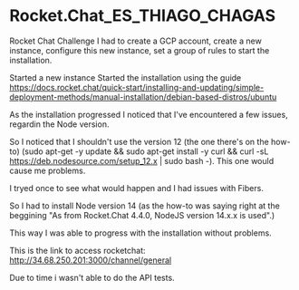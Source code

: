 # Rocket.Chat_ES_THIAGO_CHAGAS
Rocket Chat Challenge
I had to create a GCP account, create a new instance, configure this new instance, set a group of rules to start the installation.

Started a new instance
Started the installation using the guide https://docs.rocket.chat/quick-start/installing-and-updating/simple-deployment-methods/manual-installation/debian-based-distros/ubuntu


As the installation progressed I noticed that I've encountered a few issues, regardin the Node version.

So I noticed that I shouldn't use the version 12 (the one there's on the how-to) (sudo apt-get -y update && sudo apt-get install -y curl && curl -sL https://deb.nodesource.com/setup_12.x | sudo bash -). This one would cause me problems.

I tryed once to see what would happen and I had issues with Fibers.

So I had to install Node version 14 (as the how-to was saying right at the beggining "As from Rocket.Chat 4.4.0, NodeJS version 14.x.x is used".)

This way I was able to progress with the installation without problems.


This is the link to access rocketchat: http://34.68.250.201:3000/channel/general

Due to time i wasn't able to do the API tests.
